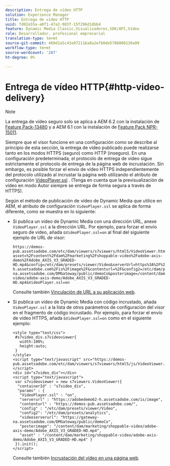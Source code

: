 ```yaml
---
description: Entrega de vídeo HTTP
solution: Experience Manager
title: Entrega de vídeo HTTP
uuid: fd02a55a-a0f1-47a2-983f-15f296d1dbb4
feature: Dynamic Media Classic,Visualizadores,SDK/API,Vídeo
role: Desarrollador, profesional empresarial
translation-type: tm+mt
source-git-commit: 469d1a5c43a972116a8a2efb0de5708800130a99
workflow-type: tm+mt
source-wordcount: '287'
ht-degree: 0%

---
```



# Entrega de vídeo HTTP{#http-video-delivery}

>[!NOTE]
>
>La entrega de vídeo seguro solo se aplica a AEM 6.2 con la instalación de [Feature Pack-13480](https://www.adobeaemcloud.com/content/marketplace/marketplaceProxy.html?packagePath=/content/companies/public/adobe/packages/cq620/featurepack/cq-6.2.0-featurepack-13480) y a AEM 6.1 con la instalación de [Feature Pack NPR-15011](https://www.adobeaemcloud.com/content/marketplace/marketplaceProxy.html?packagePath=/content/companies/public/adobe/packages/cq610/featurepack/cq-6.1.0-featurepack-15011).

Siempre que el visor funcione en una configuración como se describe al principio de esta sección, la entrega de vídeo publicado puede realizarse tanto en los modos HTTPS (seguro) como HTTP (inseguro). En una configuración predeterminada, el protocolo de entrega de vídeo sigue estrictamente el protocolo de entrega de la página web de incrustación. Sin embargo, es posible forzar el envío de vídeo HTTPS independientemente del protocolo utilizado al incrustar la página web utilizando el atributo de configuración [VideoPlayer.ssl](../../c-html5-s7-aem-asset-viewers/c-html5-mixedmedia-viewer-about/r-html5-mixedmedia-viewer-config-attrib/r-html5-mixedmedia-viewer-config-attrib-videoplayer-ssl.md#reference-df0a29aa8a584cebaaa1c7bb6fab362e) . (Tenga en cuenta que la previsualización de vídeo en modo Autor siempre se entrega de forma segura a través de HTTPS).

Según el método de publicación de vídeo de Dynamic Media que utilice en AEM, el atributo de configuración `VideoPlayer.ssl` se aplica de forma diferente, como se muestra en lo siguiente:

* Si publica un vídeo de Dynamic Media con una dirección URL, anexe `VideoPlayer.ssl` a la dirección URL. Por ejemplo, para forzar el envío seguro de vídeo, añada `&VideoPlayer.ssl=on` al final del siguiente ejemplo de URL de visor:

   ```
   https://demos-pub.assetsadobe.com/etc/dam/viewers/s7viewers/html5/VideoViewer.html?asset=%2Fcontent%2Fdam%2Fmarketing%2Fshoppable-video%2Fadobe-axis-demo%2FAdobe_AXIS_V3_GRADED-HD.mp4&config=/etc/dam/presets/viewer/Video&serverUrl=https%3A%2F%2Fadobedemo62-h.assetsadobe.com%2Fis%2Fimage%2F&contenturl=%2F&config2=/etc/dam/presets/analytics&videoserverurl=https://gateway-na.assetsadobe.com/DMGateway/public/demoCo&posterimage=/content/dam/marketing/shoppable-video/adobe-axis-demo/Adobe_AXIS_V3_GRADED-HD.mp4&VideoPlayer.ssl=on
   ```

   Consulte también [Vinculación de URL a su aplicación web](https://experienceleague.adobe.com/docs/experience-manager-65/assets/dynamic/linking-urls-to-yourwebapplication.html?lang=en#dynamic).

* Si publica un vídeo de Dynamic Media con código incrustado, añada `VideoPlayer.ssl` a la lista de otros parámetros de configuración del visor en el fragmento de código incrustado. Por ejemplo, para forzar el envío de vídeo HTTPS, añada `&VideoPlayer.ssl=on` como en el siguiente ejemplo:

   ```
   <style type="text/css"> 
    #s7video_div.s7videoviewer{ 
      width:100%;  
      height:auto; 
    } 
   </style> 
   <script type="text/javascript" src="https://demos-pub.assetsadobe.com/etc/dam/viewers/s7viewers/html5/js/VideoViewer.js"></script> 
   <div id="s7video_div"></div> 
   <script type="text/javascript"> 
    var s7videoviewer = new s7viewers.VideoViewer({ 
     "containerId" : "s7video_div", 
     "params" : {  
      "VideoPlayer.ssl" : "on", 
      "serverurl" : "https://adobedemo62-h.assetsadobe.com/is/image", 
      "contenturl" : "https://demos-pub.assetsadobe.com/",  
      "config" : "/etc/dam/presets/viewer/Video", 
      "config2": "/etc/dam/presets/analytics", 
      "videoserverurl": "https://gateway-na.assetsadobe.com/DMGateway/public/demoCo", 
      "posterimage": "/content/dam/marketing/shoppable-video/adobe-axis-demo/Adobe_AXIS_V3_GRADED-HD.mp4", 
      "asset" : "/content/dam/marketing/shoppable-video/adobe-axis-demo/Adobe_AXIS_V3_GRADED-HD.mp4" } 
    }).init(); 
   </script>
   ```

   Consulte también [Incrustación del vídeo en una página web](https://experienceleague.adobe.com/docs/experience-manager-65/assets/dynamic/linking-urls-to-yourwebapplication.html#dynamic).

